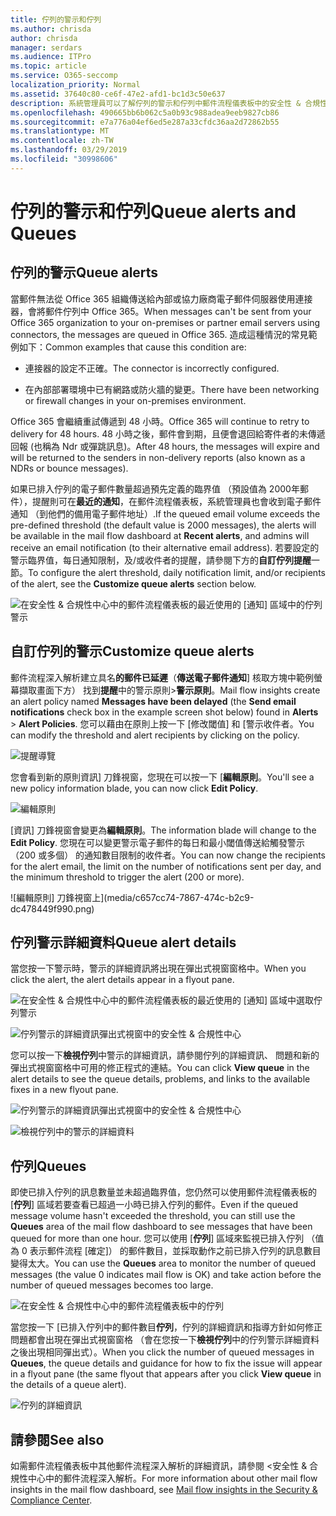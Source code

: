 ```yaml
---
title: 佇列的警示和佇列
ms.author: chrisda
author: chrisda
manager: serdars
ms.audience: ITPro
ms.topic: article
ms.service: O365-seccomp
localization_priority: Normal
ms.assetid: 37640c80-ce6f-47e2-afd1-bc1d3c50e637
description: 系統管理員可以了解佇列的警示和佇列中郵件流程儀表板中的安全性 & 合規性中心。
ms.openlocfilehash: 490665bb6b062c5a0b93c988adea9eeb9827cb86
ms.sourcegitcommit: e7a776a04ef6ed5e287a33cfdc36aa2d72862b55
ms.translationtype: MT
ms.contentlocale: zh-TW
ms.lasthandoff: 03/29/2019
ms.locfileid: "30998606"
---
```

# <a name="queue-alerts-and-queues"></a><span data-ttu-id="67682-103">佇列的警示和佇列</span><span class="sxs-lookup"><span data-stu-id="67682-103">Queue alerts and Queues</span></span>

## <a name="queue-alerts"></a><span data-ttu-id="67682-104">佇列的警示</span><span class="sxs-lookup"><span data-stu-id="67682-104">Queue alerts</span></span>

<span data-ttu-id="67682-105">當郵件無法從 Office 365 組織傳送給內部或協力廠商電子郵件伺服器使用連接器，會將郵件佇列中 Office 365。</span><span class="sxs-lookup"><span data-stu-id="67682-105">When messages can't be sent from your Office 365 organization to your on-premises or partner email servers using connectors, the messages are queued in Office 365.</span></span> <span data-ttu-id="67682-106">造成這種情況的常見範例如下：</span><span class="sxs-lookup"><span data-stu-id="67682-106">Common examples that cause this condition are:</span></span>

- <span data-ttu-id="67682-107">連接器的設定不正確。</span><span class="sxs-lookup"><span data-stu-id="67682-107">The connector is incorrectly configured.</span></span>

- <span data-ttu-id="67682-108">在內部部署環境中已有網路或防火牆的變更。</span><span class="sxs-lookup"><span data-stu-id="67682-108">There have been networking or firewall changes in your on-premises environment.</span></span>

<span data-ttu-id="67682-109">Office 365 會繼續重試傳遞到 48 小時。</span><span class="sxs-lookup"><span data-stu-id="67682-109">Office 365 will continue to retry to delivery for 48 hours.</span></span> <span data-ttu-id="67682-110">48 小時之後，郵件會到期，且便會退回給寄件者的未傳遞回報 (也稱為 Ndr 或彈跳訊息)。</span><span class="sxs-lookup"><span data-stu-id="67682-110">After 48 hours, the messages will expire and will be returned to the senders in non-delivery reports (also known as a NDRs or bounce messages).</span></span>

<span data-ttu-id="67682-111">如果已排入佇列的電子郵件數量超過預先定義的臨界值 （預設值為 2000年郵件），提醒則可在**最近的通知**，在郵件流程儀表板，系統管理員也會收到電子郵件通知 （到他們的備用電子郵件地址）.</span><span class="sxs-lookup"><span data-stu-id="67682-111">If the queued email volume exceeds the pre-defined threshold (the default value is 2000 messages), the alerts will be available in the mail flow dashboard at **Recent alerts**, and admins will receive an email notification (to their alternative email address).</span></span> <span data-ttu-id="67682-112">若要設定的警示臨界值，每日通知限制，及/或收件者的提醒，請參閱下方的**自訂佇列提醒**一節。</span><span class="sxs-lookup"><span data-stu-id="67682-112">To configure the alert threshold, daily notification limit, and/or recipients of the alert, see the **Customize queue alerts** section below.</span></span>

![在安全性 & 合規性中心中的郵件流程儀表板的最近使用的 [通知] 區域中的佇列警示](media/5fc4a51c-6118-4270-960b-c6b176ef94ae.png)

## <a name="customize-queue-alerts"></a><span data-ttu-id="67682-114">自訂佇列的警示</span><span class="sxs-lookup"><span data-stu-id="67682-114">Customize queue alerts</span></span>

<span data-ttu-id="67682-115">郵件流程深入解析建立具名**的郵件已延遲**（**傳送電子郵件通知**] 核取方塊中範例螢幕擷取畫面下方） 找到**提醒**中的警示原則\>**警示原則**。</span><span class="sxs-lookup"><span data-stu-id="67682-115">Mail flow insights create an alert policy named **Messages have been delayed** (the **Send email notifications** check box in the example screen shot below) found in **Alerts** \> **Alert Policies**.</span></span> <span data-ttu-id="67682-116">您可以藉由在原則上按一下 [修改閾值] 和 [警示收件者。</span><span class="sxs-lookup"><span data-stu-id="67682-116">You can modify the threshold and alert recipients by clicking on the policy.</span></span>

![提醒導覽](media/efb95976-9e0b-484e-a2fd-093c5bc7a40f.png)

<span data-ttu-id="67682-118">您會看到新的原則資訊] 刀鋒視窗，您現在可以按一下 [**編輯原則**。</span><span class="sxs-lookup"><span data-stu-id="67682-118">You'll see a new policy information blade, you can now click **Edit Policy**.</span></span>

![編輯原則](media/ed2aceae-3ee2-4849-a17e-87915987a7dd.png)

<span data-ttu-id="67682-120">[資訊] 刀鋒視窗會變更為**編輯原則**。</span><span class="sxs-lookup"><span data-stu-id="67682-120">The information blade will change to the **Edit Policy**.</span></span> <span data-ttu-id="67682-121">您現在可以變更警示電子郵件的每日和最小閾值傳送給觸發警示 （200 或多個） 的通知數目限制的收件者。</span><span class="sxs-lookup"><span data-stu-id="67682-121">You can now change the recipients for the alert email, the limit on the number of notifications sent per day, and the minimum threshold to trigger the alert (200 or more).</span></span>

![編輯原則] 刀鋒視窗上](media/c657cc74-7867-474c-b2c9-dc478449f990.png)

## <a name="queue-alert-details"></a><span data-ttu-id="67682-123">佇列警示詳細資料</span><span class="sxs-lookup"><span data-stu-id="67682-123">Queue alert details</span></span>

<span data-ttu-id="67682-124">當您按一下警示時，警示的詳細資訊將出現在彈出式視窗窗格中。</span><span class="sxs-lookup"><span data-stu-id="67682-124">When you click the alert, the alert details appear in a flyout pane.</span></span>

![在安全性 & 合規性中心中的郵件流程儀表板的最近使用的 [通知] 區域中選取佇列警示](media/1f6b0e96-5b2c-41ef-9684-9d813b3fabe6.png)

![佇列警示的詳細資訊彈出式視窗中的安全性 & 合規性中心](media/105c8fff-912f-4763-8806-2740ebdecd4b.png)

<span data-ttu-id="67682-127">您可以按一下**檢視佇列**中警示的詳細資訊，請參閱佇列的詳細資訊、 問題和新的彈出式視窗窗格中可用的修正程式的連結。</span><span class="sxs-lookup"><span data-stu-id="67682-127">You can click **View queue** in the alert details to see the queue details, problems, and links to the available fixes in a new flyout pane.</span></span>

![佇列警示的詳細資訊彈出式視窗中的安全性 & 合規性中心](media/8ff60955-55ef-4f32-a966-85e02cb608d1.png)

![檢視佇列中的警示的詳細資料](media/4eb088fe-5dd9-4bf4-b959-c1bb2545c515.png)

## <a name="queues"></a><span data-ttu-id="67682-130">佇列</span><span class="sxs-lookup"><span data-stu-id="67682-130">Queues</span></span>

<span data-ttu-id="67682-131">即使已排入佇列的訊息數量並未超過臨界值，您仍然可以使用郵件流程儀表板的 [**佇列**] 區域若要查看已超過一小時已排入佇列的郵件。</span><span class="sxs-lookup"><span data-stu-id="67682-131">Even if the queued message volume hasn't exceeded the threshold, you can still use the **Queues** area of the mail flow dashboard to see messages that have been queued for more than one hour.</span></span> <span data-ttu-id="67682-132">您可以使用 [**佇列**] 區域來監視已排入佇列 （值為 0 表示郵件流程 [確定]） 的郵件數目，並採取動作之前已排入佇列的訊息數目變得太大。</span><span class="sxs-lookup"><span data-stu-id="67682-132">You can use the **Queues** area to monitor the number of queued messages (the value 0 indicates mail flow is OK) and take action before the number of queued messages becomes too large.</span></span>

![在安全性 & 合規性中心中的郵件流程儀表板中的佇列](media/0ef6e2ef-dd22-4363-9d4a-b20a00babc9f.png)

<span data-ttu-id="67682-134">當您按一下 [已排入佇列中的郵件數目**佇列**，佇列的詳細資訊和指導方針如何修正問題都會出現在彈出式視窗窗格 （會在您按一下**檢視佇列**中的佇列警示詳細資料之後出現相同彈出式）。</span><span class="sxs-lookup"><span data-stu-id="67682-134">When you click the number of queued messages in **Queues**, the queue details and guidance for how to fix the issue will appear in a flyout pane (the same flyout that appears after you click **View queue** in the details of a queue alert).</span></span>

![佇列的詳細資訊](media/4eb088fe-5dd9-4bf4-b959-c1bb2545c515.png)

## <a name="see-also"></a><span data-ttu-id="67682-136">請參閱</span><span class="sxs-lookup"><span data-stu-id="67682-136">See also</span></span>

<span data-ttu-id="67682-137">如需郵件流程儀表板中其他郵件流程深入解析的詳細資訊，請參閱 <<c0>安全性 &amp; 合規性中心中的郵件流程深入解析。</span><span class="sxs-lookup"><span data-stu-id="67682-137">For more information about other mail flow insights in the mail flow dashboard, see [Mail flow insights in the Security & Compliance Center](mail-flow-insights.md).</span></span>
